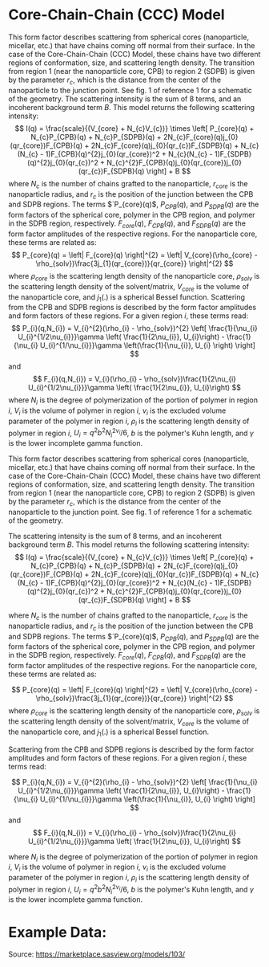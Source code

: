 # Core-Chain-Chain (CCC) Model

This form factor describes scattering from spherical cores (nanoparticle, micellar, etc.) that have chains coming off normal from their surface. In the case of the Core-Chain-Chain (CCC) Model, these chains have two different regions of conformation, size, and scattering length density. The transition from region 1 (near the nanoparticle core, CPB) to region 2 (SDPB) is given by the parameter $r_{c}$, which is the distance from the center of the nanoparticle to the junction point. See fig. 1 of reference 1 for a schematic of the geometry. The scattering intensity is the sum of 8 terms, and an incoherent background term $B$. This model returns the following scattering intensity: $$ I(q) = \frac{scale}{(V_{core} + N_{c}V_{c})} \times \left[ P_{core}(q) + N_{c}P_{CPB}(q) + N_{c}P_{SDPB}(q) +  2N_{c}F_{core}(q)j_{0}(qr_{core})F_{CPB}(q) + 2N_{c}F_{core}(q)j_{0}(qr_{c})F_{SDPB}(q) + N_{c}(N_{c} - 1)F_{CPB}(q)^{2}j_{0}(qr_{core})^2 +  N_{c}(N_{c} - 1)F_{SDPB}(q)^{2}j_{0}(qr_{c})^2 + N_{c}^{2}F_{CPB}(q)j_{0}(qr_{core})j_{0}(qr_{c})F_{SDPB}(q) \right] + B $$ where $N_{c}$ is the number of chains grafted to the nanoparticle, $r_{core}$ is the nanoparticle radius, and $r_{c}$ is the position of the junction between the CPB and SDPB regions. The terms $`P_{core}(q)$,  $P_{CPB}(q)$, and $P_{SDPB}(q)$ are the form factors of the spherical core, polymer in the CPB region, and polymer in the SDPB region, respectively. $F_{core}(q)$, $F_{CPB}(q)$, and $F_{SDPB}(q)$ are the form factor amplitudes of the respective regions. For the nanoparticle core, these terms are related as: $$ P_{core}(q) = \left| F_{core}(q) \right|^{2} = \left| V_{core}(\rho_{core} - \rho_{solv})\frac{3j_{1}(qr_{core})}{qr_{core}} \right|^{2} $$ where $\rho_{core}$ is the scattering length density of the nanoparticle core, $\rho_{solv}$ is the scattering length density of the solvent/matrix, $V_{core}$ is the volume of the nanoparticle core, and $j_{1}(.)$ is a spherical Bessel function. Scattering from the CPB and SDPB regions is described by the form factor amplitudes and form factors of these regions. For a given region $i$, these terms read: $$ P_{i}(q,N_{i}) = V_{i}^{2}(\rho_{i} - \rho_{solv})^{2} \left[ \frac{1}{\nu_{i} U_{i}^{1/2\nu_{i}}}\gamma \left( \frac{1}{2\nu_{i}}, U_{i}\right) - \frac{1}{\nu_{i} U_{i}^{1/\nu_{i}}}\gamma \left(\frac{1}{\nu_{i}}, U_{i} \right) \right] $$ and $$ F_{i}(q,N_{i}) = V_{i}(\rho_{i} - \rho_{solv})\frac{1}{2\nu_{i} U_{i}^{1/2\nu_{i}}}\gamma \left( \frac{1}{2\nu_{i}}, U_{i}\right) $$ where $N_{i}$ is the degree of polymerization of the portion of polymer in region $i$, $V_{i}$ is the volume of polymer in region $i$, $\nu_{i}$ is the excluded volume parameter of the polymer in region $i$, $\rho_{i}$ is the scattering length density of polymer in region $i$, $U_{i} = q^{2} b^{2} N_{i}^{2\nu_{i}}/6$, $b$ is the polymer's Kuhn length, and $\gamma$ is the lower incomplete gamma function.

This form factor describes scattering from spherical cores (nanoparticle, micellar, etc.) that have chains coming off normal from their surface. In the case of the Core-Chain-Chain (CCC) Model, these chains have two different regions of conformation, size, and scattering length density. The transition from region 1 (near the nanoparticle core, CPB) to region 2 (SDPB) is given by the parameter $r_{c}$, which is the distance from the center of the nanoparticle to the junction point. See fig. 1 of reference 1 for a schematic of the geometry.

The scattering intensity is the sum of 8 terms, and an incoherent background term $B$. This model returns the following scattering intensity: $$ I(q) = \frac{scale}{(V_{core} + N_{c}V_{c})} \times \left[ P_{core}(q) + N_{c}P_{CPB}(q) + N_{c}P_{SDPB}(q) +  2N_{c}F_{core}(q)j_{0}(qr_{core})F_{CPB}(q) + 2N_{c}F_{core}(q)j_{0}(qr_{c})F_{SDPB}(q) + N_{c}(N_{c} - 1)F_{CPB}(q)^{2}j_{0}(qr_{core})^2 +  N_{c}(N_{c} - 1)F_{SDPB}(q)^{2}j_{0}(qr_{c})^2 + N_{c}^{2}F_{CPB}(q)j_{0}(qr_{core})j_{0}(qr_{c})F_{SDPB}(q) \right] + B $$

where $N_{c}$ is the number of chains grafted to the nanoparticle, $r_{core}$ is the nanoparticle radius, and $r_{c}$ is the position of the junction between the CPB and SDPB regions. The terms $`P_{core}(q)$,  $P_{CPB}(q)$, and $P_{SDPB}(q)$ are the form factors of the spherical core, polymer in the CPB region, and polymer in the SDPB region, respectively. $F_{core}(q)$, $F_{CPB}(q)$, and $F_{SDPB}(q)$ are the form factor amplitudes of the respective regions. For the nanoparticle core, these terms are related as:

$$ P_{core}(q) = \left| F_{core}(q) \right|^{2} = \left| V_{core}(\rho_{core} - \rho_{solv})\frac{3j_{1}(qr_{core})}{qr_{core}} \right|^{2} $$ where $\rho_{core}$ is the scattering length density of the nanoparticle core, $\rho_{solv}$ is the scattering length density of the solvent/matrix, $V_{core}$ is the volume of the nanoparticle core, and $j_{1}(.)$ is a spherical Bessel function.

Scattering from the CPB and SDPB regions is described by the form factor amplitudes and form factors of these regions. For a given region $i$, these terms read:

$$ P_{i}(q,N_{i}) = V_{i}^{2}(\rho_{i} - \rho_{solv})^{2} \left[ \frac{1}{\nu_{i} U_{i}^{1/2\nu_{i}}}\gamma \left( \frac{1}{2\nu_{i}}, U_{i}\right) - \frac{1}{\nu_{i} U_{i}^{1/\nu_{i}}}\gamma \left(\frac{1}{\nu_{i}}, U_{i} \right) \right] $$ and $$ F_{i}(q,N_{i}) = V_{i}(\rho_{i} - \rho_{solv})\frac{1}{2\nu_{i} U_{i}^{1/2\nu_{i}}}\gamma \left( \frac{1}{2\nu_{i}}, U_{i}\right) $$

where $N_{i}$ is the degree of polymerization of the portion of polymer in region $i$, $V_{i}$ is the volume of polymer in region $i$, $\nu_{i}$ is the excluded volume parameter of the polymer in region $i$, $\rho_{i}$ is the scattering length density of polymer in region $i$, $U_{i} = q^{2} b^{2} N_{i}^{2\nu_{i}}/6$, $b$ is the polymer's Kuhn length, and $\gamma$ is the lower incomplete gamma function.

# Example Data:

Source: https://marketplace.sasview.org/models/103/
